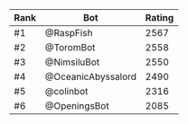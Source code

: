 Rank|Bot|Rating
---|---|---
#1|@RaspFish|2567
#2|@ToromBot|2558
#3|@NimsiluBot|2550
#4|@OceanicAbyssalord|2490
#5|@colinbot|2316
#6|@OpeningsBot|2085
